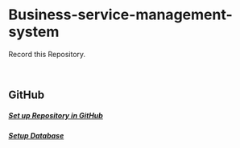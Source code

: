 # Business-service-management-system

Record this Repository.  

<br>

## <a name="GitHub">GitHub</a>
##### [Set up Repository in GitHub](https://github.com/Lin1404/Business-service-management-system/issues/2)
##### [Setup Database](https://github.com/Lin1404/Business-service-management-system/issues/8)
